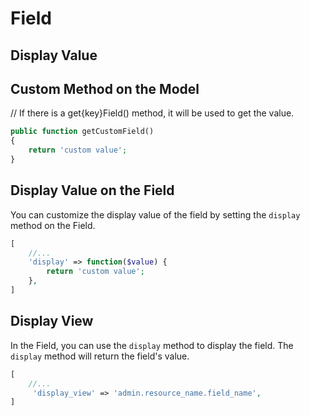 # Field


## Display Value

## Custom Method on the Model

// If there is a get{key}Field() method, it will be used to get the value.

```php
public function getCustomField()
{
    return 'custom value';
}
```

## Display Value on the Field

You can customize the display value of the field by setting the `display` method on the Field.

```php
[
    //...
    'display' => function($value) {
        return 'custom value';
    },
]
```


## Display View

In the Field, you can use the `display` method to display the field. The `display` method will return the field's value.

```php
[
    //...
     'display_view' => 'admin.resource_name.field_name',
]
```
